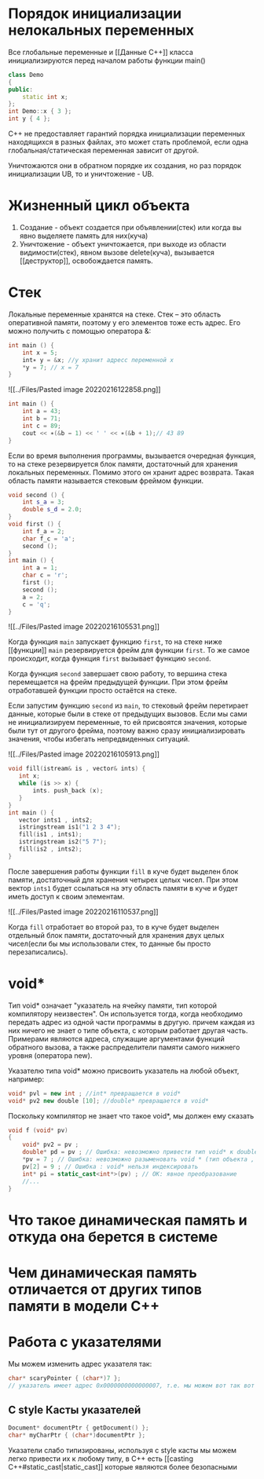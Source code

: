 # Порядок инициализации нелокальных переменных
Все глобальные переменные и [[Данные C++]] класса инициализируются перед началом работы функции main()

```cpp
class Demo
{
public:
	static int x;
};
int Demo::x { 3 };
int y { 4 };
```

C++ не предоставляет гарантий порядка инициализации переменных находящихся в разных файлах, это может стать проблемой, если одна глобальная/статическая переменная зависит от другой.

Уничтожаются они в обратном порядке их создания, но раз порядок инициализации UB, то и уничтожение - UB.

# Жизненный цикл объекта
1. Создание - объект создается при объявлении(стек) или  когда вы явно выделяете память для них(куча)
2. Уничтожение - объект уничтожается, при выходе из области видимости(стек), явном вызове delete(куча), вызывается [[деструктор]], освобождается память.

# Стек
Локальные переменные хранятся на стеке. Стек – это область оперативной памяти, поэтому у его элементов тоже есть адрес. Его можно получить с помощью оператора &:

```cpp
int main () { 
	int x = 5; 
	int∗ y = &x; //y хранит адресс переменной x
	*y = 7; // x = 7
}
```

![[../Files/Pasted image 20220216122858.png]]

```cpp
int main () { 
	int a = 43; 
	int b = 71; 
	int c = 89; 
	cout << ∗(&b − 1) << ' ' << ∗(&b + 1);// 43 89
}
```

Если во время выполнения программы, вызывается очередная функция, то на стеке резервируется блок памяти, достаточный для хранения локальных переменных. Помимо этого он хранит адрес возврата. Такая область памяти называется стековым фреймом функции.

```cpp
void second () { 
	int s_a = 3; 
	double s_d = 2.0; 
} 
void first () { 
	int f_a = 2; 
	char f_c = 'a'; 
	second (); 
} 
int main () { 
	int a = 1; 
	char c = 'r'; 
	first (); 
	second (); 
	a = 2; 
	c = 'q'; 
}
```

![[../Files/Pasted image 20220216105531.png]] 

Когда функция `main` запускает функцию `first`, то на стеке ниже [[функции]] `main` резервируется фрейм для функции `first`. То же самое происходит, когда функция `first` вызывает функцию `second`.

Когда функция `second` завершает свою работу, то вершина стека перемещается на фрейм предыдущей функции. При этом фрейм отработавшей функции просто остаётся на стеке.

Если запустим функцию `second` из `main`, то стековый фрейм перетирает данные, которые были в стеке от предыдущих вызовов. Если мы сами не инициализируем переменные, то ей присвоятся значения, которые были тут от другого фрейма, поэтому важно сразу инициализировать значения, чтобы избегать непредвиденных ситуаций.

![[../Files/Pasted image 20220216105913.png]]

 ```cpp
void fill(istream& is , vector& ints) { 
	int x; 
	while (is >> x) { 
		ints. push_back (x); 
	} 
} 
int main () { 
	vector ints1 , ints2; 
	istringstream is1("1 2 3 4"); 
	fill(is1 , ints1); 
	istringstream is2("5 7"); 
	fill(is2 , ints2); 
} 
```

После завершения работы функции `fill` в куче будет выделен блок памяти, достаточный для хранения четырех целых чисел. При этом вектор `ints1` будет ссылаться на эту область памяти в куче и будет иметь доступ к своим элементам.

![[../Files/Pasted image 20220216110537.png]]

Когда `fill` отработает во второй раз, то в куче будет выделен отдельный блок памяти, достаточный для хранения двух целых чисел(если бы мы использовали стек, то данные бы просто перезаписались).
# void*
Тип void* означает "указатель на ячейку памяти, тип которой компилятору неизвестен". Он используется тогда, когда необходимо передать адрес из одной части программы в другую. причем каждая из них ничего не знает о типе объекта, с которым работает другая часть. Примерами являются адреса, служащие аргументами функций обратного вызова, а также распределители памяти самого нижнего уровня (оператора new).

Указателю типа void* можно присвоить указатель на любой объект, например:

```cpp
void* pvl = new int ; //int* превращается в void*
void* pv2 new douЬle [10]; //double* превращается в void*
```

Поскольку компилятор не знает что такое void*, мы должен ему сказать

```cpp
void f (void* pv)
{
	void* pv2 = pv ;
	double* pd = pv ; // Ошибка: невозможно привести тип void* к double *
	*pv = 7 ; // Ошибка: невозможно разыменовать void * (тип объекта , на который указывает pv, неизвестен)
	pv[2] = 9 ; // Ошибка : void* нельзя индексировать
	int* pi = static_cast<int*>(pv) ; // ОК: явное преобразование
	//...
}
```



# Что такое динамическая память и откуда она берется в системе

# Чем динамическая память отличается от других типов памяти в модели С++



# Работа с указателями
Мы можем изменить адрес указателя так:

```cpp
char* scaryPointer { (char*)7 };
// указатель имеет адрес 0x0000000000000007, т.е. мы можем вот так вот указывать на чужие данные, что не есть хорошо это UB
```

## C style Касты указателей
```cpp
Document* documentPtr { getDocument() };
char* myCharPtr { (char*)documentPtr };
```

Указатели слабо типизированы, используя c style касты мы можем легко привести их к любому типу, в C++ есть [[casting C++#static_cast|static_cast]] которые являются более безопасными

